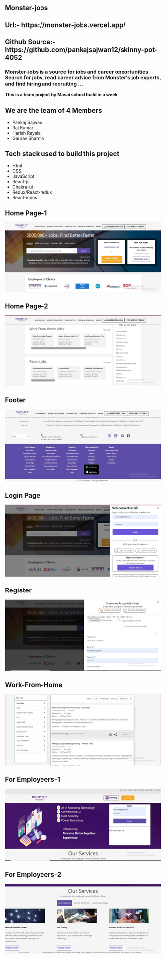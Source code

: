 
## Monster-jobs

<h2>Url:- https://monster-jobs.vercel.app/</h2>

<h2>Github Source:- https://github.com/pankajsajwan12/skinny-pot-4052</h2>

<h3>Monster-jobs is a source for jobs and career opportunities. Search for jobs, read career advice from Monster's job experts, and find hiring and recruiting ...</h3>

<b>This is a team project by Masai school build in a week</b>

<h2>We are the team of 4 Members</h2>
    <ul>
        <li>Pankaj Sajwan</li>
        <li>Raj Kumar</li>
        <li>Harish Rayala</li>
        <li>Gaurav Sharma</li>
    </ul>
<h2>Tech stack used to build this project</h2>
    <ul>
        <li>Html</li>
        <li>CSS</li>
        <li>JavaScript</li>
        <li>React-js</li>
        <li>Chakra-ui</li>
        <li>Redux/React-redux</li>
        <li>React-icons</li>
    </ul>

## Home Page-1

<img src="./monster/public/homepage-1.jpg" />

## Home Page-2

<img  src="./monster/public/homepage-2.jpg"/>

## Footer

<img src="./monster/public/footer.jpg"/>

## Login Page

<img src="./monster/public/login.jpg" />

## Register

<img src="./monster/public/register.jpg"/>

## Work-From-Home

<img src="./monster/public/work-from-home-jobs.jpg"/>

## For Employeers-1

<img src="./monster/public/foremployeers-1.jpg" />

## For Employeers-2

<img src="./monster/public/foremployeers-2.jpg" />
